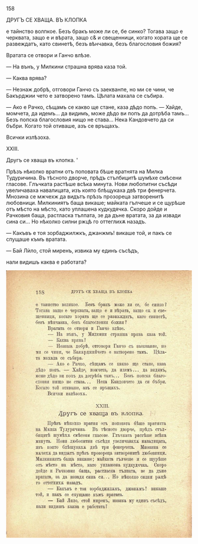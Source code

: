 ﻿158

ДРУГЪ СЕ ХВАЩА. ВЪ КЛОПКА

е тайнство волпкое. Безъ бракъ може ли се, бе синко? Тогава защо е черквата, защо е и вѣрата, защо с& и свещенници, когато хората ще се развеждатъ, като свинетѣ, безъ вѣнчавка, безъ благословия божия?

Вратата се отвори и Ганчо влѣзе.

— На вънъ, у Милкини страшна врява каза той.

— Каква врява?

— Незнаж добрѣ, отговори Ганчо съ заекванпе, но ми се чини, че Бакърджии чето е затворено тамъ. Цѣлата махала се събира.

— Ако е Рачко, сѣщамъ се какво ще стане, каза дѣдо попъ. — Хайде, момчета, да идемъ... да видимъ, може дѣдо ви попъ да дотрѣба тамъ... Безъ попска благословия нищо не става... Нека Кандовчето да си бъбри. Когато той отиваше, азъ се връщахъ.

Всички излѣзоха.

XXIII.

Другъ се хваща въ клопка. '

Прѣзъ нѣколко вратни отъ поповата бѣше вратнята на Милка Тудуричина. Въ тѣсното дворче, прѣдъ стълбицитѣ шумѣхе смѣсени гласове. Глъчката растѣше всѣка минута. Нови любопитни съсѣди увеличаваха навалицата, изъ която блѣщукаха двѣ три фенерчета. Мнозина се мжчехж да видътъ прѣзъ прозореца затворенитѣ любовници. Милкиниятъ баща викаше; майката гълчеше и се щурѣше отъ мѣсто на мѣсто, като уплашена кудкудячка. Скоро дойде и Рачковия баща, растласка тълпата, зе да дъне вратата, за да извади сина си... Но нѣколко силни ржцѣ го оттеглихѫ назадъ.

— Какъвъ е тоя зорбаджилжкъ, джанжмъ! викаше той, и пакъ се спущаше къмъ вратата.

— Бай Лѝло, стой миренъ, извика му единъ съсѣдъ,

нали видишъ каква е работата?

![original](../images/179.jpg)

